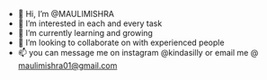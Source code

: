 - 👋 Hi, I’m @MAULIMISHRA
- 👀 I’m interested in each and every task
- 🌱 I’m currently learning and growing
- 💞️ I’m looking to collaborate on with experienced people
- 📫 you can message me on instagram @kindasilly or email me @ maulimishra01@gmail.com


<!---
MAULIMISHRA/MAULIMISHRA is a ✨ special ✨ repository because its `README.md` (this file) appears on your GitHub profile.
You can click the Preview link to the take a look at your changes.
--->
